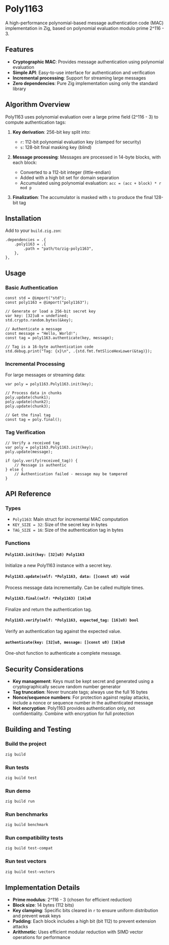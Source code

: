 # Poly1163

A high-performance polynomial-based message authentication code (MAC) implementation in Zig, based on polynomial evaluation modulo prime 2^116 - 3.

## Features

- **Cryptographic MAC**: Provides message authentication using polynomial evaluation
- **Simple API**: Easy-to-use interface for authentication and verification
- **Incremental processing**: Support for streaming large messages
- **Zero dependencies**: Pure Zig implementation using only the standard library

## Algorithm Overview

Poly1163 uses polynomial evaluation over a large prime field (2^116 - 3) to compute authentication tags:

1. **Key derivation**: 256-bit key split into:
   - `r`: 112-bit polynomial evaluation key (clamped for security)
   - `s`: 128-bit final masking key (blind)

2. **Message processing**: Messages are processed in 14-byte blocks, with each block:
   - Converted to a 112-bit integer (little-endian)
   - Added with a high bit set for domain separation
   - Accumulated using polynomial evaluation: `acc = (acc + block) * r mod p`

3. **Finalization**: The accumulator is masked with `s` to produce the final 128-bit tag

## Installation

Add to your `build.zig.zon`:

```zig
.dependencies = .{
    .poly1163 = .{
        .path = "path/to/zig-poly1163",
    },
},
```

## Usage

### Basic Authentication

```zig
const std = @import("std");
const poly1163 = @import("poly1163");

// Generate or load a 256-bit secret key
var key: [32]u8 = undefined;
std.crypto.random.bytes(&key);

// Authenticate a message
const message = "Hello, World!";
const tag = poly1163.authenticate(key, message);

// Tag is a 16-byte authentication code
std.debug.print("Tag: {x}\n", .{std.fmt.fmtSliceHexLower(&tag)});
```

### Incremental Processing

For large messages or streaming data:

```zig
var poly = poly1163.Poly1163.init(key);

// Process data in chunks
poly.update(chunk1);
poly.update(chunk2);
poly.update(chunk3);

// Get the final tag
const tag = poly.final();
```

### Tag Verification

```zig
// Verify a received tag
var poly = poly1163.Poly1163.init(key);
poly.update(message);

if (poly.verify(received_tag)) {
    // Message is authentic
} else {
    // Authentication failed - message may be tampered
}
```

## API Reference

### Types

- `Poly1163`: Main struct for incremental MAC computation
- `KEY_SIZE = 32`: Size of the secret key in bytes
- `TAG_SIZE = 16`: Size of the authentication tag in bytes

### Functions

#### `Poly1163.init(key: [32]u8) Poly1163`
Initialize a new Poly1163 instance with a secret key.

#### `Poly1163.update(self: *Poly1163, data: []const u8) void`
Process message data incrementally. Can be called multiple times.

#### `Poly1163.final(self: *Poly1163) [16]u8`
Finalize and return the authentication tag.

#### `Poly1163.verify(self: *Poly1163, expected_tag: [16]u8) bool`
Verify an authentication tag against the expected value.

#### `authenticate(key: [32]u8, message: []const u8) [16]u8`
One-shot function to authenticate a complete message.

## Security Considerations

- **Key management**: Keys must be kept secret and generated using a cryptographically secure random number generator
- **Tag truncation**: Never truncate tags; always use the full 16 bytes
- **Nonce/sequence numbers**: For protection against replay attacks, include a nonce or sequence number in the authenticated message
- **Not encryption**: Poly1163 provides authentication only, not confidentiality. Combine with encryption for full protection

## Building and Testing

### Build the project
```bash
zig build
```

### Run tests
```bash
zig build test
```

### Run demo
```bash
zig build run
```

### Run benchmarks
```bash
zig build benchmark
```

### Run compatibility tests
```bash
zig build test-compat
```

### Run test vectors
```bash
zig build test-vectors
```

## Implementation Details

- **Prime modulus**: 2^116 - 3 (chosen for efficient reduction)
- **Block size**: 14 bytes (112 bits)
- **Key clamping**: Specific bits cleared in `r` to ensure uniform distribution and prevent weak keys
- **Padding**: Each block includes a high bit (bit 112) to prevent extension attacks
- **Arithmetic**: Uses efficient modular reduction with SIMD vector operations for performance
